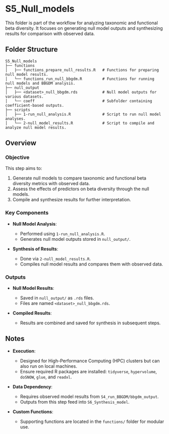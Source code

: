 # S5_Null_models

This folder is part of the workflow for analyzing taxonomic and functional beta diversity. It focuses on generating null model outputs and synthesizing results for comparison with observed data.

## Folder Structure

```plaintext
S5_Null_models
├── functions
│   ├── functions_prepare_null_results.R   # Functions for preparing null model results.
│   └── functions_run_null_bbgdm.R         # Functions for running null models and BBGDM analysis.
├── null_output
│   ├── <dataset>_null_bbgdm.rds           # Null model outputs for various datasets.
│   └── coeff                              # Subfolder containing coefficient-based outputs.
├── scripts
│   ├── 1-run_null_analysis.R              # Script to run null model analyses.
│   └── 2-null_model_results.R             # Script to compile and analyze null model results.
```

## Overview

### Objective

This step aims to:

1. Generate null models to compare taxonomic and functional beta diversity metrics with observed data.
2. Assess the effects of predictors on beta diversity through the null models.
3. Compile and synthesize results for further interpretation.

### Key Components

- **Null Model Analysis**:
  - Performed using `1-run_null_analysis.R`.
  - Generates null model outputs stored in `null_output/`.

- **Synthesis of Results**:
  - Done via `2-null_model_results.R`.
  - Compiles null model results and compares them with observed data.

### Outputs

- **Null Model Results**:
  - Saved in `null_output/` as `.rds` files.
  - Files are named `<dataset>_null_bbgdm.rds`.

- **Compiled Results**:
  - Results are combined and saved for synthesis in subsequent steps.

## Notes

- **Execution**:
  - Designed for High-Performance Computing (HPC) clusters but can also run on local machines.
  - Ensure required R packages are installed: `tidyverse`, `hypervolume`, `doSNOW`, `glue`, and `readxl`.

- **Data Dependency**:
  - Requires observed model results from `S4_run_BBGDM/bbgdm_output`.
  - Outputs from this step feed into `S6_Synthesis_model`.

- **Custom Functions**:
  - Supporting functions are located in the `functions/` folder for modular use.
